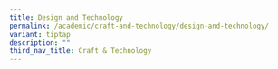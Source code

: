 ```yaml
---
title: Design and Technology
permalink: /academic/craft-and-technology/design-and-technology/
variant: tiptap
description: ""
third_nav_title: Craft & Technology
---
```

